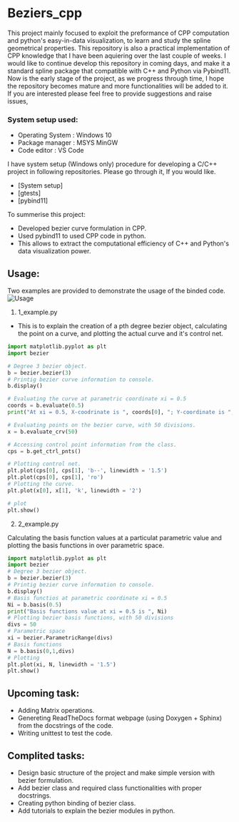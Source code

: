 # Beziers_cpp
 
This project mainly focused to exploit the preformance of CPP computation and python's easy-in-data visualization, to learn and study the spline geometrical properties. This repository is also a practical implementation of CPP knowledge that I have been aquiering over the last couple of weeks. I would like to continue develop this repository in coming days, and make it a standard spline package that compatible with C++ and Python via Pybind11. Now is the early stage of the project, as we progress through time, I hope the repository becomes mature and more functionalities will be added to it. If you are interested please feel free to provide suggestions and raise issues, 

### System setup used:
* Operating System : Windows 10
* Package manager  : MSYS MinGW
* Code editor      : VS Code

I have system setup (Windows only) procedure for developing a C/C++ project in following repositories. Please go through it, If you would like.
* [System setup]
* [gtests]
* [pybind11]

To summerise this project:
* Developed bezier curve formulation in CPP.
* Used pybind11 to used CPP code in python. 
* This allows to extract the computational efficiency of C++ and Python's data visualization power.




## Usage:
Two examples are provided to demonstrate the usage of the binded code. 
![Usage](https://github.com/bhagath555/thmsgbrt/blob/master/2022-07-29-21-12-36.gif)

1. 1_example.py
* This is to explain the creation of a pth degree bezier object, calculating the point on a curve, and plotting the actual curve and it's control net.
``` python
import matplotlib.pyplot as plt
import bezier

# Degree 3 bezier object.
b = bezier.bezier(3)
# Printig bezier curve information to console.
b.display()

# Evaluating the curve at parametric coordinate xi = 0.5
coords = b.evaluate(0.5)
print("At xi = 0.5, X-coodrinate is ", coords[0], "; Y-coordinate is ", coords[1])

# Evaluating points on the bezier curve, with 50 divisions.
x = b.evaluate_crv(50)

# Accessing control point information from the class.
cps = b.get_ctrl_pnts()

# Plotting control net.
plt.plot(cps[0], cps[1], 'b--', linewidth = '1.5')
plt.plot(cps[0], cps[1], 'ro')
# Plotting the curve.
plt.plot(x[0], x[1], 'k', linewidth = '2')

# plot
plt.show()
```

2. 2_example.py 

Calculating the basis function values at a particulat parametric value and plotting the basis functions in over parametric space.
``` python
import matplotlib.pyplot as plt
import bezier
# Degree 3 bezier object.
b = bezier.bezier(3)
# Printig bezier curve information to console.
b.display()
# Basis functios at parametric coordinate xi = 0.5
Ni = b.basis(0.5)
print("Basis functions value at xi = 0.5 is ", Ni)
# Plotting bezier basis functions, with 50 divisions
divs = 50
# Parametric space
xi = bezier.ParametricRange(divs)
# Basis functions
N = b.basis(0,1,divs)
# Plotting
plt.plot(xi, N, linewidth = '1.5')
plt.show()
```

## Upcoming task:
* Adding Matrix operations.
* Genereting ReadTheDocs format webpage (using Doxygen + Sphinx) from the docstrings of the code. 
* Writing unittest to test the code.

## Complited tasks:
* Design basic structure of the project and make simple version with bezier formulation.
* Add bezier class and required class functionalities with proper docstrings.
* Creating python binding of bezier class.
* Add tutorials to explain the bezier modules in python.
